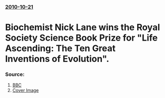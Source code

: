 ### [2010-10-21](/news/2010/10/21/index.md)

# Biochemist Nick Lane wins the Royal Society Science Book Prize for "Life Ascending: The Ten Great Inventions of Evolution". 




### Source:

1. [BBC](http://www.bbc.co.uk/news/science-environment-11595847)
1. [Cover Image](http://www.bbc.co.uk/news/special/2015/newsspec_10857/bbc_news_logo.png?cb=1)
